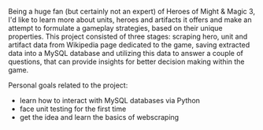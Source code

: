 Being a huge fan (but certainly not an expert) of Heroes of Might & Magic 3, I'd like to learn more about units, heroes and artifacts it offers and make an attempt to formulate a gameplay strategies, based on their unique properties. This project consisted of three stages: scraping hero, unit and artifact data from Wikipedia page dedicated to the game, saving extracted data into a MySQL database and utilizing this data to answer a couple of questions, that can provide insights for better decision making within the game. 

Personal goals related to the project:
- learn how to interact with MySQL databases via Python
- face unit testing for the first time
- get the idea and learn the basics of webscraping

